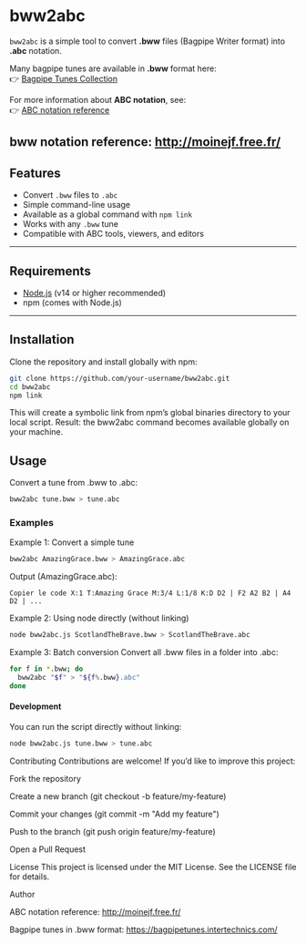 # bww2abc

`bww2abc` is a simple tool to convert **.bww** files (Bagpipe Writer format) into **.abc** notation.

Many bagpipe tunes are available in **.bww** format here:  
👉 [Bagpipe Tunes Collection](https://bagpipetunes.intertechnics.com/)  

For more information about **ABC notation**, see:  
👉 [ABC notation reference](http://moinejf.free.fr/)


bww notation reference: http://moinejf.free.fr/
---

## Features

- Convert `.bww` files to `.abc`
- Simple command-line usage
- Available as a global command with `npm link`
- Works with any `.bww` tune
- Compatible with ABC tools, viewers, and editors

---

## Requirements

- [Node.js](https://nodejs.org/) (v14 or higher recommended)
- npm (comes with Node.js)

---

## Installation

Clone the repository and install globally with npm:

```bash
git clone https://github.com/your-username/bww2abc.git
cd bww2abc
npm link
```

This will create a symbolic link from npm’s global binaries directory to your local script.
Result: the bww2abc command becomes available globally on your machine.

## Usage
Convert a tune from .bww to .abc:

```bash
bww2abc tune.bww > tune.abc
```
### Examples
Example 1: Convert a simple tune
```bash
bww2abc AmazingGrace.bww > AmazingGrace.abc
```
Output (AmazingGrace.abc):

``
Copier le code
X:1
T:Amazing Grace
M:3/4
L:1/8
K:D
D2 | F2 A2 B2 | A4 D2 | ...
``

Example 2: Using node directly (without linking)
```bash
node bww2abc.js ScotlandTheBrave.bww > ScotlandTheBrave.abc
```
Example 3: Batch conversion
Convert all .bww files in a folder into .abc:

```bash
for f in *.bww; do
  bww2abc "$f" > "${f%.bww}.abc"
done
```
#### Development
You can run the script directly without linking:

```bash
node bww2abc.js tune.bww > tune.abc
```

Contributing
Contributions are welcome!
If you’d like to improve this project:

Fork the repository

Create a new branch (git checkout -b feature/my-feature)

Commit your changes (git commit -m "Add my feature")

Push to the branch (git push origin feature/my-feature)

Open a Pull Request

License
This project is licensed under the MIT License.
See the LICENSE file for details.

Author


ABC notation reference: http://moinejf.free.fr/

Bagpipe tunes in .bww format: https://bagpipetunes.intertechnics.com/
